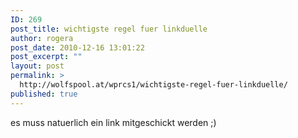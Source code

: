 ```yaml
---
ID: 269
post_title: wichtigste regel fuer linkduelle
author: rogera
post_date: 2010-12-16 13:01:22
post_excerpt: ""
layout: post
permalink: >
  http://wolfspool.at/wprcs1/wichtigste-regel-fuer-linkduelle/
published: true
---
```

es muss natuerlich ein link mitgeschickt werden ;)